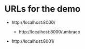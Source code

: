 # URLs for the demo

- http://localhost:8000/
    -   http://localhost:8000/umbraco

- http://localhost:8001/